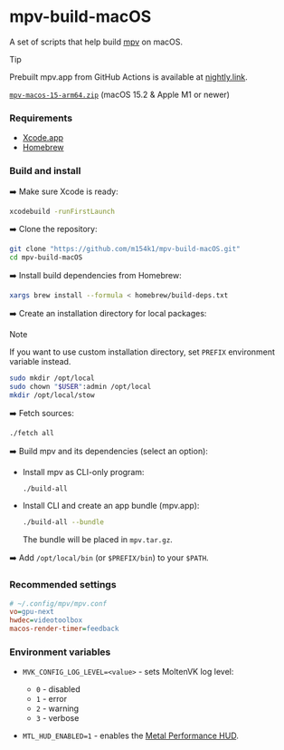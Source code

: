 # mpv-build-macOS

A set of scripts that help build [mpv](https://mpv.io) on macOS.

> [!TIP]
> Prebuilt mpv.app from GitHub Actions is available at [nightly.link].
>
> [`mpv-macos-15-arm64.zip`] (macOS 15.2 & Apple M1 or newer)

### Requirements

- [Xcode.app](https://developer.apple.com/xcode/)
- [Homebrew](https://brew.sh)

### Build and install

:arrow_right: Make sure Xcode is ready:

```sh
xcodebuild -runFirstLaunch
```

:arrow_right: Clone the repository:

```sh
git clone "https://github.com/m154k1/mpv-build-macOS.git"
cd mpv-build-macOS
```

:arrow_right: Install build dependencies from Homebrew:

```sh
xargs brew install --formula < homebrew/build-deps.txt
```

:arrow_right: Create an installation directory for local packages:

> [!NOTE]
> If you want to use custom installation directory,
> set `PREFIX` environment variable instead.

```sh
sudo mkdir /opt/local
sudo chown "$USER":admin /opt/local
mkdir /opt/local/stow
```

:arrow_right: Fetch sources:

```sh
./fetch all
```

:arrow_right: Build mpv and its dependencies (select an option):

- Install mpv as CLI-only program:

  ```sh
  ./build-all
  ```

- Install CLI and create an app bundle (mpv.app):

  ```sh
  ./build-all --bundle
  ```

  The bundle will be placed in `mpv.tar.gz`.

:arrow_right: Add `/opt/local/bin` (or `$PREFIX/bin`) to your `$PATH`.

### Recommended settings

```cfg
# ~/.config/mpv/mpv.conf
vo=gpu-next
hwdec=videotoolbox
macos-render-timer=feedback
```

### Environment variables

- `MVK_CONFIG_LOG_LEVEL=<value>` - sets MoltenVK log level:

  * `0` - disabled
  * `1` - error
  * `2` - warning
  * `3` - verbose

- `MTL_HUD_ENABLED=1` - enables the [Metal Performance HUD].

[nightly.link]: https://nightly.link/m154k1/mpv-build-macOS/workflows/build/master
[`mpv-macos-15-arm64.zip`]: https://nightly.link/m154k1/mpv-build-macOS/workflows/build/master/mpv-macos-15-arm64.zip
[Metal Performance HUD]: https://developer.apple.com/documentation/xcode/monitoring-your-metal-apps-graphics-performance
